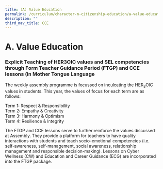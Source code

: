 ```yaml
---
title: (A) Value Education
permalink: /curriculum/character-n-citizenship-education/a-value-education
description: ""
third_nav_title: CCE
---
```

# **A. Value Education**

### Explicit Teaching of HER3OIC values and SEL competencies through Form Teacher Guidance Period (FTGP) and CCE lessons (in Mother Tongue Language

The weekly assembly programme is focussed on inculcating the HER<sub>3</sub>OIC values in students. This year, the values of focus for each term are as follows: 
 
Term 1: Respect & Responsibility     
Term 2: Empathy & Creativity    
Term 3: Harmony & Optimism      
Term 4: Resilience & Integrity 

The FTGP and CCE lessons serve to further reinforce the values discussed at Assembly. They provide a platform for teachers to have quality interactions with students and teach socio-emotional competencies (i.e. self-awareness, self-management, social awareness, relationship management and responsible decision-making). Lessons on Cyber Wellness (CW) and Education and Career Guidance (ECG) are incorporated into the FTGP package.